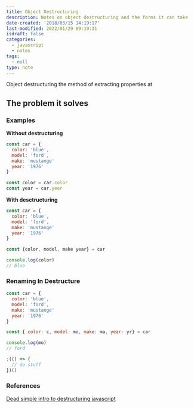 ```yaml
---
title: Object Destructuring
description: Notes on object destructuring and the forms it can take
date-created: '2018/03/15 14:19:17'
last-modified: 2022/01/29 09:19:31
isdraft: false
categories:
  - javascript
  - notes
tags:
  - null
type: note
---
```


Object destructuring the method of extracting properties at

## The problem it solves

### Examples

**Without destructuring**

```javascript
const car = {
  color: 'blue',
  model: 'ford',
  make: 'mustange'
  year: '1976'
}

const color = car.color
const year = car.year
```

**With desctructuring**

```javascript
const car = {
  color: 'blue',
  model: 'ford',
  make: 'mustange'
  year: '1976'
}

const {color, model, make year} = car

console.log(color)
// blue
```

### Renaming In Destructure

```javascript
const car = {
  color: 'blue',
  model: 'ford',
  make: 'mustange'
  year: '1976'
}

const { color: c, model: mo, make: ma, year: yr} = car

console.log(mo)
// ford
```

```javascript
;(() => {
  // do stuff
})()
```

### References

[Dead simple intro to destructuring javascript](https://wesbos.com/destructuring-objects)
